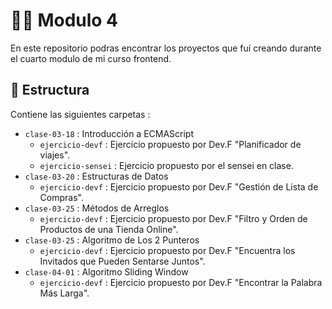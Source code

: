 # 👩‍💻 Modulo 4

En este repositorio podras encontrar los proyectos que fuí creando durante el cuarto modulo de mi curso frontend.

## 📑 Estructura

Contiene las siguientes carpetas :

- `clase-03-18` : Introducción a ECMAScript
  - `ejercicio-devf` : Ejercicio propuesto por Dev.F "Planificador de viajes".
  - `ejercicio-sensei` : Ejercicio propuesto por el sensei en clase.
- `clase-03-20` : Estructuras de Datos
  - `ejercicio-devf` : Ejercicio propuesto por Dev.F "Gestión de Lista de Compras".
- `clase-03-25` : Métodos de Arreglos
  - `ejercicio-devf` : Ejercicio propuesto por Dev.F "Filtro y Orden de Productos de una Tienda Online".
- `clase-03-25` : Algoritmo de Los 2 Punteros
  - `ejercicio-devf` : Ejercicio propuesto por Dev.F "Encuentra los Invitados que Pueden Sentarse Juntos".
- `clase-04-01` : Algoritmo Sliding Window
  - `ejercicio-devf` : Ejercicio propuesto por Dev.F "Encontrar la Palabra Más Larga".
  